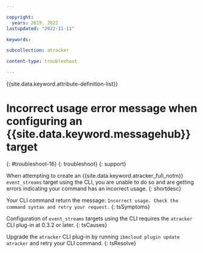 ```yaml
---

copyright:
  years: 2019, 2022
lastupdated: "2022-11-11"

keywords:

subcollection: atracker

content-type: troubleshoot

---
```


{{site.data.keyword.attribute-definition-list}}

# Incorrect usage error message when configuring an {{site.data.keyword.messagehub}} target
{: #troubleshoot-16}
{: troubleshoot}
{: support}

When attempting to create an {{site.data.keyword.atracker_full_notm}} `event_streams` target using the CLI, you are unable to do so and are getting errors indicating your command has an incorrect usage.
{: shortdesc}


Your CLI command return the message: `Incorrect usage. Check the command syntax and retry your request.`
{: tsSymptoms}

Configuration of `event_streams` targets using the CLI requires the `atracker` CLI plug-in at 0.3.2 or later.
{: tsCauses}

Upgrade the `atracker` CLI plug-in by running `ibmcloud plugin update atracker` and retry your CLI command.
{: tsResolve}
